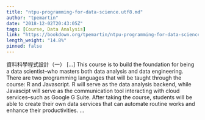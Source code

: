 ```yaml
---
title: "ntpu-programming-for-data-science.utf8.md"
author: "tpemartin"
date: "2018-12-02T20:43:05Z"
tags: [Course, Data Analysis]
link: "https://bookdown.org/tpemartin/ntpu-programming-for-data-science/"
length_weight: "14.8%"
pinned: false
---
```


資料科學程式設計（一） [...] This course is to build the foundation for being a data scientist–who masters both data analysis and data engineering. There are two programming languages that will be taught through the course: R and Javascript. R will serve as the data analysis backend, while Javascipt will serve as the communication tool interacting with cloud services–such as Google G Suite. After taking the course, students will be able to create their own data services that can automate routine works and enhance their productivities. ...
